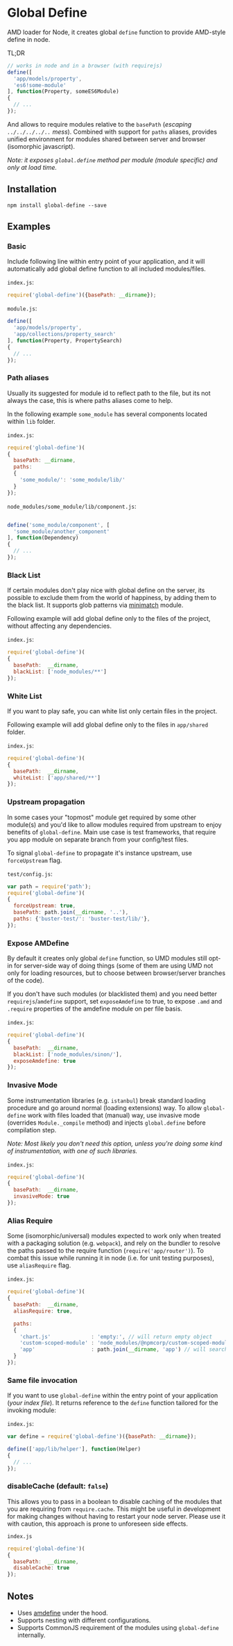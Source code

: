 # Global Define

AMD loader for Node, it creates global `define` function to provide AMD-style define in node.

TL;DR

```javascript
// works in node and in a browser (with requirejs)
define([
  'app/models/property',
  'es6!some-module'
], function(Property, someES6Module)
{
  // ...
});
```

And allows to require modules relative to the `basePath` (*escaping `../../../../..` mess*).
Combined with support for `paths` aliases, provides unified environment for modules shared between server and browser (isomorphic javascript).

*Note: it exposes `global.define` method per module (module specific) and only at load time.*

## Installation

```
npm install global-define --save
```

## Examples

### Basic

Include following line within entry point of your application, and it will automatically add global define function to all included modules/files.

`index.js`:

```javascript
require('global-define')({basePath: __dirname});
```

`module.js`:

```javascript
define([
  'app/models/property',
  'app/collections/property_search'
], function(Property, PropertySearch)
{
  // ...
});
```

### Path aliases

Usually its suggested for module id to reflect path to the file,
but its not always the case, this is where paths aliases come to help.

In the following example `some_module` has several components
located within `lib` folder.

`index.js`:

```javascript
require('global-define')(
{
  basePath: __dirname,
  paths:
  {
    'some_module/': 'some_module/lib/'
  }
});
```

`node_modules/some_module/lib/component.js`:

```javascript

define('some_module/component', [
  'some_module/another_component'
], function(Dependency)
{
  // ...
});
```

### Black List

If certain modules don't play nice with global define on the server,
its possible to exclude them from the world of happiness,
by adding them to the black list. It supports glob patterns via [minimatch](http://npmjs.org/package/minimatch) module.

Following example will add global define only to the files of the project,
without affecting any dependencies.

`index.js`:

```javascript
require('global-define')(
{
  basePath:  __dirname,
  blackList: ['node_modules/**']
});
```

### White List

If you want to play safe, you can white list only certain files in the project.

Following example will add global define only to the files in `app/shared` folder.

`index.js`:

```javascript
require('global-define')(
{
  basePath:  __dirname,
  whiteList: ['app/shared/**']
});
```

### Upstream propagation

In some cases your "topmost" module get required by some other module(s)
and you'd like to allow modules required from upstream to enjoy
benefits of `global-define`. Main use case is test frameworks,
that require you app module on separate branch from your config/test files.

To signal `global-define` to propagate it's instance upstream, use `forceUpstream` flag.

`test/config.js`:

```javascript
var path = require('path');
require('global-define')(
{
  forceUpstream: true,
  basePath: path.join(__dirname, '..'),
  paths: {'buster-test/': 'buster-test/lib/'},
});
```

### Expose AMDefine

By default it creates only global `define` function, so UMD modules still opt-in for server-side way of doing things (some of them are using UMD not only for loading resources, but to choose between browser/server branches of the code).

If you don't have such modules (or blacklisted them) and you need better `requirejs`/`amdefine` support,
set `exposeAmdefine` to true, to expose `.amd` and `.require` properties of the amdefine module
on per file basis.

`index.js`:

```javascript
require('global-define')(
{
  basePath:  __dirname,
  blackList: ['node_modules/sinon/'],
  exposeAmdefine: true
});
```

### Invasive Mode

Some instrumentation libraries (e.g. `istanbul`) break standard loading procedure
and go around normal (loading extensions) way. To allow `global-define` work with
files loaded that (manual) way, use invasive mode (overrides `Module._compile` method)
and injects `global.define` before compilation step.

*Note: Most likely you don't need this option, unless you're doing some kind of instrumentation,
with one of such libraries.*

`index.js`:

```javascript
require('global-define')(
{
  basePath:  __dirname,
  invasiveMode: true
});
```

### Alias Require

Some (isomorphic/universal) modules expected to work only when treated with a packaging solution (e.g. `webpack`),
and rely on the bundler to resolve the paths passed to the require function (`require('app/router')`).
To combat this issue while running it in node (i.e. for unit testing purposes), use `aliasRequire` flag.

`index.js`:

```javascript
require('global-define')(
{
  basePath:  __dirname,
  aliasRequire: true,

  paths:
  {
    'chart.js'             : 'empty:', // will return empty object
    'custom-scoped-module' : 'node_modules/@npmcorp/custom-scoped-module/index.js',
    'app'                  : path.join(__dirname, 'app') // will search for under `app` folder
  }
});
```


### Same file invocation

If you want to use `global-define` within the entry point of your application (*your index file*). It returns reference to the `define` function tailored for the invoking module:

`index.js`:

```javascript
var define = require('global-define')({basePath: __dirname});

define(['app/lib/helper'], function(Helper)
{
  // ...
});
```

### disableCache (default: `false`)

This allows you to pass in a boolean to disable caching of the modules that you are requiring from `require.cache`. This might be useful in development for making changes without having to restart your node server. Please use it with caution, this approach is prone to unforeseen side effects.

`index.js`

```javascript
require('global-define')(
{
  basePath:  __dirname,
  disableCache: true
});
```

## Notes

- Uses [amdefine](http://npmjs.org/package/amdefine) under the hood.
- Supports nesting with different configurations.
- Supports CommonJS requirement of the modules using `global-define` internally.
